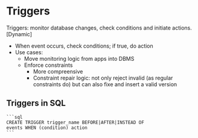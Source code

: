 # Triggers


Triggers: monitor database changes, check conditions and initiate actions. [Dynamic]

- When event occurs, check conditions; if true, do action
- Use cases:
    - Move monitoring logic from apps into DBMS
    - Enforce constraints
        - More compreensive
        - Constraint repair logic: not only reject invalid (as regular constraints do) but can also fixe and insert a valid version

## Triggers in SQL
    ```sql
    CREATE TRIGGER trigger_name BEFORE|AFTER|INSTEAD OF
    events WHEN (condition) action
    ```
